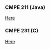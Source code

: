 ### CMPE 211 (Java)

[Here](https://github.com/groovykiwi/cmpe-labs/tree/main/java)

### CMPE 231 (C)

[Here](https://github.com/groovykiwi/cmpe-labs/tree/main/c)
